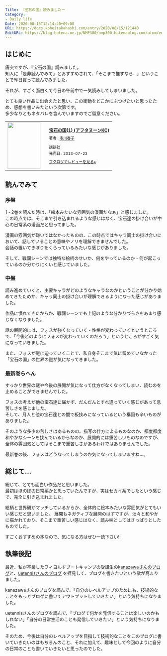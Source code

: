 ```yaml
---
Title: 『宝石の国』読みましたー
Category:
- Daily life
Date: 2020-08-15T12:14:40+09:00
URL: https://docs.koheitakahashi.com/entry/2020/08/15/121440
EditURL: https://blog.hatena.ne.jp/NMP300/nmp300.hatenablog.com/atom/entry/26006613614601715
---
```


## はじめに
唐突ですが、『宝石の国』読みました。  
知人に「是非読んでみて」とおすすめされて、「そこまで推すなら…」ということで昨日買って読んでみました。

それが、すごく面白くて今日の午前中で一気読みしてしまいました。

とても良い作品に出会えたと思い、この衝動をどこかにぶつけたいと思ったため、感想を書いみたという次第です。  
多少なりともネタバレを含んでいますのでご留意ください。

<div class="booklog_html"><table><tr><td class="booklog_html_image"><a href="https://www.amazon.co.jp/dp/4063879062?tag=booklogjp-default-22&linkCode=ogi&th=1&psc=1" target="_blank"><img src="https://m.media-amazon.com/images/I/61BFjZZRVEL._SL160_.jpg" width="105" height="150" style="border:0;border-radius:0;" /></a></td><td class="booklog_html_info" style="padding-left:20px;"><div class="booklog_html_title" style="margin-bottom:10px;font-size:14px;font-weight:bold;"><a href="https://www.amazon.co.jp/dp/4063879062?tag=booklogjp-default-22&linkCode=ogi&th=1&psc=1" target="_blank">宝石の国(1) (アフタヌーンKC)</a></div><div style="margin-bottom:10px;"><div class="booklog_html_author" style="margin-bottom:15px;font-size:12px;;line-height:1.2em">著者 : <a href="https://booklog.jp/author/%E5%B8%82%E5%B7%9D%E6%98%A5%E5%AD%90" target="_blank">市川春子</a></div><div class="booklog_html_manufacturer" style="margin-bottom:5px;font-size:12px;;line-height:1.2em">講談社</div><div class="booklog_html_release" style="font-size:12px;;line-height:1.2em">発売日 : 2013-07-23</div></div><div class="booklog_html_link_amazon"><a href="https://booklog.jp/item/1/4063879062" style="font-size:12px;" target="_blank">ブクログでレビューを見る»</a></div></td></tr></table></div>

## 読んでみて
### 序盤
1・2巻を読んだ時は、「絵本みたいな雰囲気の漫画だなぁ」と感じました。  
この時点では、そこまで引き込まれるような感じはなく、宝石達の掛け合いが中心の日常系の漫画だと思ってました。

漫画の雰囲気が嫌いではなかったものの、この時点ではキャラ同士の掛け合いにおいて、話していることの意味やノリを理解できませんでした。  
会話の置いてきぼりをくらっているみたいな感じがありました。

そして、戦闘シーンでは独特な絵柄のせいか、何をやっているのか・何が起こっているのか分かりにくいと感じていました。
### 中盤
読み進めていくと、主要キャラがどのようなキャラなのかということが分かり始めてきたためか、キャラ同士の掛け合いが理解できるようになった感じがありました。

作品に慣れてきたからか、戦闘シーンでも上記のような分かりづらさをあまり感じなくなりました。  

話の展開的には、フォスが強くなっていく・性格が変わっていくというところで、「今後どのようにフォスが変わっていくのだろう」というところがすごく気になっていきました。

また、フォスが謎に迫っていくことで、私自身そこまで気に留めていなかった「宝石の国」の世界の謎が気になってきました。
### 最新巻らへん
すっかり世界の謎や今後の展開が気になって仕方がなくなってしまい、読むのを止めることができませんでした。

フォスの考えが他の宝石達に届かず、だんだんとすれ違っていく感じがあって息苦しさを感じました。  
そして、月人と他の宝石達との間で板挟みになっているという構図も辛いものがありました。

そのような多少の苦しさはあるものの、描写の仕方によるものなのか、都度都度和やかなシーンを挟んでいるからなのか、展開的には重苦しいものなのですが、全体の雰囲気としてはそこまで重苦しさがあるわけではありませんでした。

最新巻の後、フォスはどうなってしまうのか気になってしまいますね…。
## 総じて…
総じて、とても面白い作品だと思いました。  
最初はほのぼの日常系かと思っていたんですが、実はセカイ系でしたという感じで、完全に引き込まれました。

絵柄と世界観がマッチしているからか、全体的に絵本みたいな雰囲気がとてもいい感じだと思いました。
展開もネガティブな展開のはずですが、淡々と和やかに描かれており、そこまで重苦しい感じはなく、読み味としてはさっぱりとしたものでした。

すごくおすすめの本なので、気になる方はぜひ一読下さい!!
## 執筆後記
最近、私が卒業したフィヨルドブートキャンプの受講生の[kanazawaさんのブログ](https://k-koh.hatenablog.com)と、[uetennisさんのブログ](https://uetennis.hatenablog.com/entry/2020/08/14/233453) を拝見して、ブログを書きたいという欲が高まりました。

kanazawaさんのブログを読んで、「自分のレベルアップのためにも、技術的なことをもっとブログに書いてアウトプットしていきたい」という気持ちになりました。

uetennisさんのブログを読んで、「ブログで何かを発信することは楽しいのかもしれない」「自分の日常生活のことも発信していきたい」という気持ちになりました。

そのため、今後は自分のレベルアップを目指して技術的なことをこのブログに書いていきたいのはもちろんのこと、それに加えて、趣味として今回のように自分の日常のことも書いていきたいと思ったのでした。
